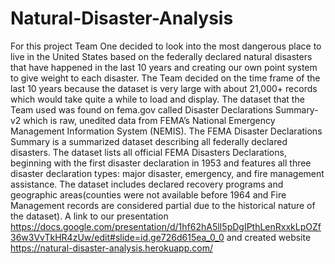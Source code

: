 # Natural-Disaster-Analysis
For this project Team One decided to look into the most dangerous place to live in the United States based on the federally declared natural disasters that have happened in the last 10 years and creating our own point system to give weight to each disaster. The Team decided on the time frame of the last 10 years because the dataset is very large with about 21,000+ records which would take quite a while to load and display. The dataset that the Team used was found on fema.gov called Disaster Declarations Summary-v2 which is raw, unedited data from FEMA’s National Emergency Management Information System (NEMIS). 
The FEMA Disaster Declarations Summary is a summarized dataset describing all federally declared disasters. The dataset lists all official FEMA Disasters Declarations, beginning with the first disaster declaration in 1953 and features all three disaster declaration types: major disaster, emergency, and fire management assistance. The dataset includes declared recovery programs and geographic areas(counties were not available before 1964 and Fire Management records are considered partial due to the historical nature of the dataset). 
A link to our presentation https://docs.google.com/presentation/d/1hf62hA5lI5pDgIPthLenRxxkLpOZf36w3VvTkHR4zUw/edit#slide=id.ge726d615ea_0_0 and created website https://natural-disaster-analysis.herokuapp.com/
